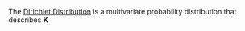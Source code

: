The [Dirichlet Distribution](https://en.wikipedia.org/wiki/Dirichlet_distribution) is a multivariate probability distribution that describes $\mathbf{K}$